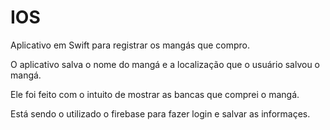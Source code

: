 # IOS

Aplicativo em Swift para registrar os mangás que compro.

O aplicativo salva o nome do mangá e a localização que o usuário salvou o mangá.

Ele foi feito com o intuito de mostrar as bancas que comprei o mangá.

Está sendo o utilizado o firebase para fazer login e salvar as informaçes.
